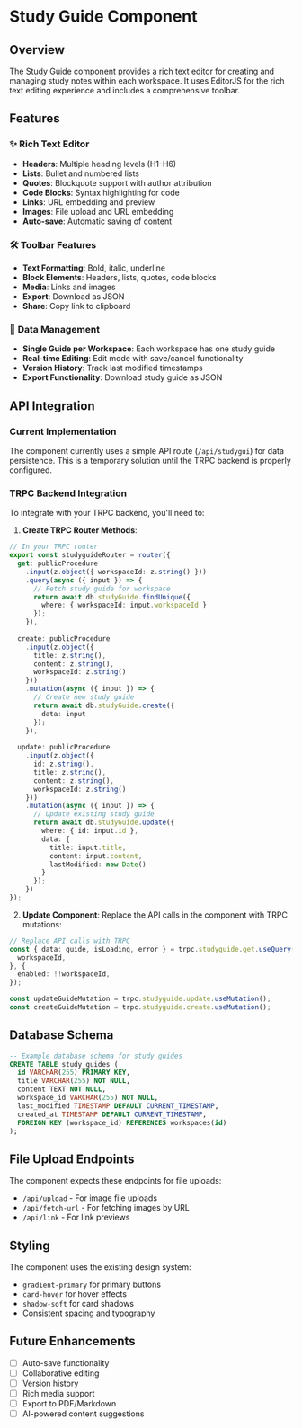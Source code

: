 # Study Guide Component

## Overview
The Study Guide component provides a rich text editor for creating and managing study notes within each workspace. It uses EditorJS for the rich text editing experience and includes a comprehensive toolbar.

## Features

### ✨ **Rich Text Editor**
- **Headers**: Multiple heading levels (H1-H6)
- **Lists**: Bullet and numbered lists
- **Quotes**: Blockquote support with author attribution
- **Code Blocks**: Syntax highlighting for code
- **Links**: URL embedding and preview
- **Images**: File upload and URL embedding
- **Auto-save**: Automatic saving of content

### 🛠️ **Toolbar Features**
- **Text Formatting**: Bold, italic, underline
- **Block Elements**: Headers, lists, quotes, code blocks
- **Media**: Links and images
- **Export**: Download as JSON
- **Share**: Copy link to clipboard

### 💾 **Data Management**
- **Single Guide per Workspace**: Each workspace has one study guide
- **Real-time Editing**: Edit mode with save/cancel functionality
- **Version History**: Track last modified timestamps
- **Export Functionality**: Download study guide as JSON

## API Integration

### Current Implementation
The component currently uses a simple API route (`/api/studygui`) for data persistence. This is a temporary solution until the TRPC backend is properly configured.

### TRPC Backend Integration
To integrate with your TRPC backend, you'll need to:

1. **Create TRPC Router Methods**:
```typescript
// In your TRPC router
export const studyguideRouter = router({
  get: publicProcedure
    .input(z.object({ workspaceId: z.string() }))
    .query(async ({ input }) => {
      // Fetch study guide for workspace
      return await db.studyGuide.findUnique({
        where: { workspaceId: input.workspaceId }
      });
    }),
    
  create: publicProcedure
    .input(z.object({
      title: z.string(),
      content: z.string(),
      workspaceId: z.string()
    }))
    .mutation(async ({ input }) => {
      // Create new study guide
      return await db.studyGuide.create({
        data: input
      });
    }),
    
  update: publicProcedure
    .input(z.object({
      id: z.string(),
      title: z.string(),
      content: z.string(),
      workspaceId: z.string()
    }))
    .mutation(async ({ input }) => {
      // Update existing study guide
      return await db.studyGuide.update({
        where: { id: input.id },
        data: {
          title: input.title,
          content: input.content,
          lastModified: new Date()
        }
      });
    })
});
```

2. **Update Component**:
Replace the API calls in the component with TRPC mutations:
```typescript
// Replace API calls with TRPC
const { data: guide, isLoading, error } = trpc.studyguide.get.useQuery({
  workspaceId,
}, {
  enabled: !!workspaceId,
});

const updateGuideMutation = trpc.studyguide.update.useMutation();
const createGuideMutation = trpc.studyguide.create.useMutation();
```

## Database Schema
```sql
-- Example database schema for study guides
CREATE TABLE study_guides (
  id VARCHAR(255) PRIMARY KEY,
  title VARCHAR(255) NOT NULL,
  content TEXT NOT NULL,
  workspace_id VARCHAR(255) NOT NULL,
  last_modified TIMESTAMP DEFAULT CURRENT_TIMESTAMP,
  created_at TIMESTAMP DEFAULT CURRENT_TIMESTAMP,
  FOREIGN KEY (workspace_id) REFERENCES workspaces(id)
);
```

## File Upload Endpoints
The component expects these endpoints for file uploads:

- `/api/upload` - For image file uploads
- `/api/fetch-url` - For fetching images by URL
- `/api/link` - For link previews

## Styling
The component uses the existing design system:
- `gradient-primary` for primary buttons
- `card-hover` for hover effects
- `shadow-soft` for card shadows
- Consistent spacing and typography

## Future Enhancements
- [ ] Auto-save functionality
- [ ] Collaborative editing
- [ ] Version history
- [ ] Rich media support
- [ ] Export to PDF/Markdown
- [ ] AI-powered content suggestions
